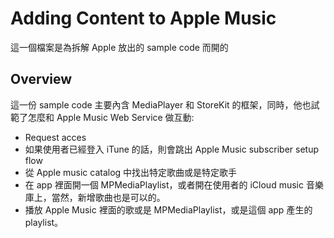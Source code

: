 # Adding Content to Apple Music

這一個檔案是為拆解 Apple 放出的 sample code 而開的

## Overview

這一份 sample code 主要內含 MediaPlayer 和 StoreKit 的框架，同時，他也試範了怎麼和 Apple Music Web Service 做互動:

* Request acces
* 如果使用者已經登入 iTune 的話，則會跳出 Apple Music subscriber setup flow
* 從 Apple music catalog 中找出特定歌曲或是特定歌手
* 在 app 裡面開一個 MPMediaPlaylist，或者開在使用者的 iCloud music 音樂庫上，當然，新增歌曲也是可以的。
* 播放 Apple Music 裡面的歌或是 MPMediaPlaylist，或是這個 app 產生的 playlist。



